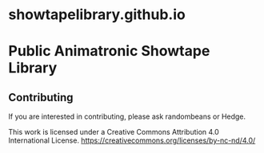 # showtapelibrary.github.io
# Public Animatronic Showtape Library

## Contributing

If you are interested in contributing, please ask randombeans or Hedge.

This work is licensed under a Creative Commons Attribution 4.0 International License.  https://creativecommons.org/licenses/by-nc-nd/4.0/



